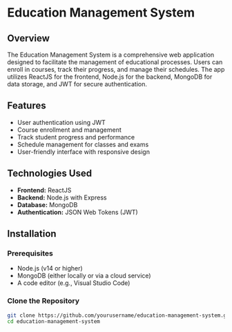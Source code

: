 # Education Management System

## Overview

The Education Management System is a comprehensive web application designed to facilitate the management of educational processes. Users can enroll in courses, track their progress, and manage their schedules. The app utilizes ReactJS for the frontend, Node.js for the backend, MongoDB for data storage, and JWT for secure authentication.

## Features

- User authentication using JWT
- Course enrollment and management
- Track student progress and performance
- Schedule management for classes and exams
- User-friendly interface with responsive design


## Technologies Used

- **Frontend:** ReactJS
- **Backend:** Node.js with Express
- **Database:** MongoDB
- **Authentication:** JSON Web Tokens (JWT)

## Installation

### Prerequisites

- Node.js (v14 or higher)
- MongoDB (either locally or via a cloud service)
- A code editor (e.g., Visual Studio Code)

### Clone the Repository

```bash
git clone https://github.com/yourusername/education-management-system.git
cd education-management-system
